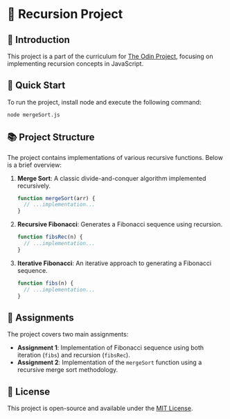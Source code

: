 # 🔁 Recursion Project

## 📌 Introduction

This project is a part of the curriculum for <a href="https://www.theodinproject.com/lessons/javascript-recursion" target="_blank">The Odin Project</a>, focusing on implementing recursion concepts in JavaScript.

## 🚀 Quick Start

To run the project, install node and execute the following command:

```bash
node mergeSort.js
```

## 📚 Project Structure

The project contains implementations of various recursive functions. Below is a brief overview:

1. **Merge Sort**: A classic divide-and-conquer algorithm implemented recursively.

   ```javascript
   function mergeSort(arr) {
     // ...implementation...
   }
   ```

2. **Recursive Fibonacci**: Generates a Fibonacci sequence using recursion.

   ```javascript
   function fibsRec(n) {
     // ...implementation...
   }
   ```

3. **Iterative Fibonacci**: An iterative approach to generating a Fibonacci sequence.
   ```javascript
   function fibs(n) {
     // ...implementation...
   }
   ```

## 📝 Assignments

The project covers two main assignments:

- **Assignment 1**: Implementation of Fibonacci sequence using both iteration (`fibs`) and recursion (`fibsRec`).
- **Assignment 2**: Implementation of the `mergeSort` function using a recursive merge sort methodology.

## 📄 License

This project is open-source and available under the <a href="../LICENSE" target="_blank">MIT License</a>.
